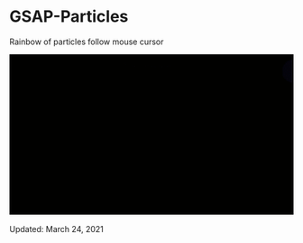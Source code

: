 # GSAP-Particles
Rainbow of particles follow mouse cursor

<img src="particles.gif">
<p>Updated: March 24, 2021</p>

